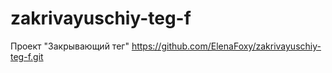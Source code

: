 # zakrivayuschiy-teg-f
Проект "Закрывающий тег"
https://github.com/ElenaFoxy/zakrivayuschiy-teg-f.git
